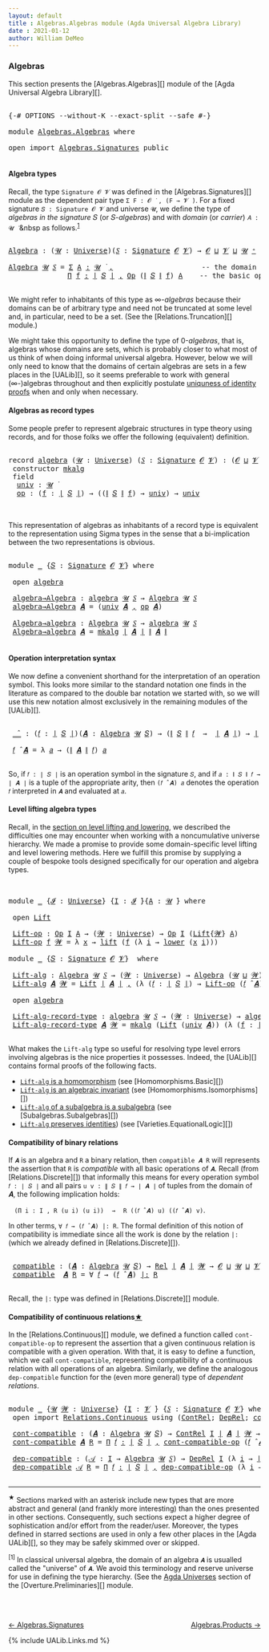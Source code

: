 ```yaml
---
layout: default
title : Algebras.Algebras module (Agda Universal Algebra Library)
date : 2021-01-12
author: William DeMeo
---
```


### <a id="algebras">Algebras</a>

This section presents the [Algebras.Algebras][] module of the [Agda Universal Algebra Library][].

<pre class="Agda">

<a id="280" class="Symbol">{-#</a> <a id="284" class="Keyword">OPTIONS</a> <a id="292" class="Pragma">--without-K</a> <a id="304" class="Pragma">--exact-split</a> <a id="318" class="Pragma">--safe</a> <a id="325" class="Symbol">#-}</a>

<a id="330" class="Keyword">module</a> <a id="337" href="Algebras.Algebras.html" class="Module">Algebras.Algebras</a> <a id="355" class="Keyword">where</a>

<a id="362" class="Keyword">open</a> <a id="367" class="Keyword">import</a> <a id="374" href="Algebras.Signatures.html" class="Module">Algebras.Signatures</a> <a id="394" class="Keyword">public</a>

</pre>


#### <a id="algebra-types">Algebra types</a>

Recall, the type `Signature 𝓞 𝓥` was defined in the [Algebras.Signatures][] module as the dependent pair type `Σ F ꞉ 𝓞 ̇ , (F → 𝓥 ̇)`. For a fixed signature `𝑆 : Signature 𝓞 𝓥` and universe `𝓤`, we define the type of *algebras in the signature* 𝑆 (or 𝑆-*algebras*) and with *domain* (or *carrier*) `𝐴 : 𝓤 ̇` &nbsp as follows.<sup>[1](Algebras.Algebras.html#fn1)</sup>

<pre class="Agda">

<a id="Algebra"></a><a id="844" href="Algebras.Algebras.html#844" class="Function">Algebra</a> <a id="852" class="Symbol">:</a> <a id="854" class="Symbol">(</a><a id="855" href="Algebras.Algebras.html#855" class="Bound">𝓤</a> <a id="857" class="Symbol">:</a> <a id="859" href="Universes.html#205" class="Postulate">Universe</a><a id="867" class="Symbol">)(</a><a id="869" href="Algebras.Algebras.html#869" class="Bound">𝑆</a> <a id="871" class="Symbol">:</a> <a id="873" href="Algebras.Signatures.html#626" class="Function">Signature</a> <a id="883" href="Overture.Preliminaries.html#8157" class="Generalizable">𝓞</a> <a id="885" href="Universes.html#262" class="Generalizable">𝓥</a><a id="886" class="Symbol">)</a> <a id="888" class="Symbol">→</a> <a id="890" href="Overture.Preliminaries.html#8157" class="Generalizable">𝓞</a> <a id="892" href="Agda.Primitive.html#636" class="Primitive Operator">⊔</a> <a id="894" href="Universes.html#262" class="Generalizable">𝓥</a> <a id="896" href="Agda.Primitive.html#636" class="Primitive Operator">⊔</a> <a id="898" href="Algebras.Algebras.html#855" class="Bound">𝓤</a> <a id="900" href="Universes.html#181" class="Primitive Operator">⁺</a> <a id="902" href="Universes.html#403" class="Function Operator">̇</a>

<a id="905" href="Algebras.Algebras.html#844" class="Function">Algebra</a> <a id="913" href="Algebras.Algebras.html#913" class="Bound">𝓤</a> <a id="915" href="Algebras.Algebras.html#915" class="Bound">𝑆</a> <a id="917" class="Symbol">=</a> <a id="919" href="MGS-MLTT.html#3074" class="Function">Σ</a> <a id="921" href="Algebras.Algebras.html#921" class="Bound">A</a> <a id="923" href="MGS-MLTT.html#3074" class="Function">꞉</a> <a id="925" href="Algebras.Algebras.html#913" class="Bound">𝓤</a> <a id="927" href="Universes.html#403" class="Function Operator">̇</a> <a id="929" href="MGS-MLTT.html#3074" class="Function">,</a>                     <a id="951" class="Comment">-- the domain</a>
              <a id="979" href="MGS-MLTT.html#3635" class="Function">Π</a> <a id="981" href="Algebras.Algebras.html#981" class="Bound">f</a> <a id="983" href="MGS-MLTT.html#3635" class="Function">꞉</a> <a id="985" href="Overture.Preliminaries.html#13832" class="Function Operator">∣</a> <a id="987" href="Algebras.Algebras.html#915" class="Bound">𝑆</a> <a id="989" href="Overture.Preliminaries.html#13832" class="Function Operator">∣</a> <a id="991" href="MGS-MLTT.html#3635" class="Function">,</a> <a id="993" href="Relations.Discrete.html#7763" class="Function">Op</a> <a id="996" class="Symbol">(</a><a id="997" href="Overture.Preliminaries.html#13884" class="Function Operator">∥</a> <a id="999" href="Algebras.Algebras.html#915" class="Bound">𝑆</a> <a id="1001" href="Overture.Preliminaries.html#13884" class="Function Operator">∥</a> <a id="1003" href="Algebras.Algebras.html#981" class="Bound">f</a><a id="1004" class="Symbol">)</a> <a id="1006" href="Algebras.Algebras.html#921" class="Bound">A</a>    <a id="1011" class="Comment">-- the basic operations</a>

</pre>

We might refer to inhabitants of this type as ∞-*algebras* because their domains can be of arbitrary type and need not be truncated at some level and, in particular, need to be a set. (See the [Relations.Truncation][] module.)

We might take this opportunity to define the type of 0-*algebras*, that is, algebras whose domains are sets, which is probably closer to what most of us think of when doing informal universal algebra.  However, below we will only need to know that the domains of certain algebras are sets in a few places in the [UALib][], so it seems preferable to work with general (∞-)algebras throughout and then explicitly postulate [uniquness of identity proofs](Relations.Truncation.html#uniqueness-of-identity-proofs) when and only when necessary.



#### <a id="algebras-as-record-types">Algebras as record types</a>

Some people prefer to represent algebraic structures in type theory using records, and for those folks we offer the following (equivalent) definition.

<pre class="Agda">

<a id="2052" class="Keyword">record</a> <a id="algebra"></a><a id="2059" href="Algebras.Algebras.html#2059" class="Record">algebra</a> <a id="2067" class="Symbol">(</a><a id="2068" href="Algebras.Algebras.html#2068" class="Bound">𝓤</a> <a id="2070" class="Symbol">:</a> <a id="2072" href="Universes.html#205" class="Postulate">Universe</a><a id="2080" class="Symbol">)</a> <a id="2082" class="Symbol">(</a><a id="2083" href="Algebras.Algebras.html#2083" class="Bound">𝑆</a> <a id="2085" class="Symbol">:</a> <a id="2087" href="Algebras.Signatures.html#626" class="Function">Signature</a> <a id="2097" href="Overture.Preliminaries.html#8157" class="Generalizable">𝓞</a> <a id="2099" href="Universes.html#262" class="Generalizable">𝓥</a><a id="2100" class="Symbol">)</a> <a id="2102" class="Symbol">:</a> <a id="2104" class="Symbol">(</a><a id="2105" href="Algebras.Algebras.html#2097" class="Bound">𝓞</a> <a id="2107" href="Agda.Primitive.html#636" class="Primitive Operator">⊔</a> <a id="2109" href="Algebras.Algebras.html#2099" class="Bound">𝓥</a> <a id="2111" href="Agda.Primitive.html#636" class="Primitive Operator">⊔</a> <a id="2113" href="Algebras.Algebras.html#2068" class="Bound">𝓤</a><a id="2114" class="Symbol">)</a> <a id="2116" href="Universes.html#181" class="Primitive Operator">⁺</a> <a id="2118" href="Universes.html#403" class="Function Operator">̇</a> <a id="2120" class="Keyword">where</a>
 <a id="2127" class="Keyword">constructor</a> <a id="mkalg"></a><a id="2139" href="Algebras.Algebras.html#2139" class="InductiveConstructor">mkalg</a>
 <a id="2146" class="Keyword">field</a>
  <a id="algebra.univ"></a><a id="2154" href="Algebras.Algebras.html#2154" class="Field">univ</a> <a id="2159" class="Symbol">:</a> <a id="2161" href="Algebras.Algebras.html#2068" class="Bound">𝓤</a> <a id="2163" href="Universes.html#403" class="Function Operator">̇</a>
  <a id="algebra.op"></a><a id="2167" href="Algebras.Algebras.html#2167" class="Field">op</a> <a id="2170" class="Symbol">:</a> <a id="2172" class="Symbol">(</a><a id="2173" href="Algebras.Algebras.html#2173" class="Bound">f</a> <a id="2175" class="Symbol">:</a> <a id="2177" href="Overture.Preliminaries.html#13832" class="Function Operator">∣</a> <a id="2179" href="Algebras.Algebras.html#2083" class="Bound">𝑆</a> <a id="2181" href="Overture.Preliminaries.html#13832" class="Function Operator">∣</a><a id="2182" class="Symbol">)</a> <a id="2184" class="Symbol">→</a> <a id="2186" class="Symbol">((</a><a id="2188" href="Overture.Preliminaries.html#13884" class="Function Operator">∥</a> <a id="2190" href="Algebras.Algebras.html#2083" class="Bound">𝑆</a> <a id="2192" href="Overture.Preliminaries.html#13884" class="Function Operator">∥</a> <a id="2194" href="Algebras.Algebras.html#2173" class="Bound">f</a><a id="2195" class="Symbol">)</a> <a id="2197" class="Symbol">→</a> <a id="2199" href="Algebras.Algebras.html#2154" class="Field">univ</a><a id="2203" class="Symbol">)</a> <a id="2205" class="Symbol">→</a> <a id="2207" href="Algebras.Algebras.html#2154" class="Field">univ</a>


</pre>

This representation of algebras as inhabitants of a record type is equivalent to the representation using Sigma types in the sense that a bi-implication between the two representations is obvious.

<pre class="Agda">

<a id="2438" class="Keyword">module</a> <a id="2445" href="Algebras.Algebras.html#2445" class="Module">_</a> <a id="2447" class="Symbol">{</a><a id="2448" href="Algebras.Algebras.html#2448" class="Bound">𝑆</a> <a id="2450" class="Symbol">:</a> <a id="2452" href="Algebras.Signatures.html#626" class="Function">Signature</a> <a id="2462" href="Overture.Preliminaries.html#8157" class="Generalizable">𝓞</a> <a id="2464" href="Universes.html#262" class="Generalizable">𝓥</a><a id="2465" class="Symbol">}</a> <a id="2467" class="Keyword">where</a>

 <a id="2475" class="Keyword">open</a> <a id="2480" href="Algebras.Algebras.html#2059" class="Module">algebra</a>

 <a id="2490" href="Algebras.Algebras.html#2490" class="Function">algebra→Algebra</a> <a id="2506" class="Symbol">:</a> <a id="2508" href="Algebras.Algebras.html#2059" class="Record">algebra</a> <a id="2516" href="Universes.html#260" class="Generalizable">𝓤</a> <a id="2518" href="Algebras.Algebras.html#2448" class="Bound">𝑆</a> <a id="2520" class="Symbol">→</a> <a id="2522" href="Algebras.Algebras.html#844" class="Function">Algebra</a> <a id="2530" href="Universes.html#260" class="Generalizable">𝓤</a> <a id="2532" href="Algebras.Algebras.html#2448" class="Bound">𝑆</a>
 <a id="2535" href="Algebras.Algebras.html#2490" class="Function">algebra→Algebra</a> <a id="2551" href="Algebras.Algebras.html#2551" class="Bound">𝑨</a> <a id="2553" class="Symbol">=</a> <a id="2555" class="Symbol">(</a><a id="2556" href="Algebras.Algebras.html#2154" class="Field">univ</a> <a id="2561" href="Algebras.Algebras.html#2551" class="Bound">𝑨</a> <a id="2563" href="MGS-MLTT.html#2929" class="InductiveConstructor Operator">,</a> <a id="2565" href="Algebras.Algebras.html#2167" class="Field">op</a> <a id="2568" href="Algebras.Algebras.html#2551" class="Bound">𝑨</a><a id="2569" class="Symbol">)</a>

 <a id="2573" href="Algebras.Algebras.html#2573" class="Function">Algebra→algebra</a> <a id="2589" class="Symbol">:</a> <a id="2591" href="Algebras.Algebras.html#844" class="Function">Algebra</a> <a id="2599" href="Universes.html#260" class="Generalizable">𝓤</a> <a id="2601" href="Algebras.Algebras.html#2448" class="Bound">𝑆</a> <a id="2603" class="Symbol">→</a> <a id="2605" href="Algebras.Algebras.html#2059" class="Record">algebra</a> <a id="2613" href="Universes.html#260" class="Generalizable">𝓤</a> <a id="2615" href="Algebras.Algebras.html#2448" class="Bound">𝑆</a>
 <a id="2618" href="Algebras.Algebras.html#2573" class="Function">Algebra→algebra</a> <a id="2634" href="Algebras.Algebras.html#2634" class="Bound">𝑨</a> <a id="2636" class="Symbol">=</a> <a id="2638" href="Algebras.Algebras.html#2139" class="InductiveConstructor">mkalg</a> <a id="2644" href="Overture.Preliminaries.html#13832" class="Function Operator">∣</a> <a id="2646" href="Algebras.Algebras.html#2634" class="Bound">𝑨</a> <a id="2648" href="Overture.Preliminaries.html#13832" class="Function Operator">∣</a> <a id="2650" href="Overture.Preliminaries.html#13884" class="Function Operator">∥</a> <a id="2652" href="Algebras.Algebras.html#2634" class="Bound">𝑨</a> <a id="2654" href="Overture.Preliminaries.html#13884" class="Function Operator">∥</a>

</pre>


#### <a id="operation-interpretation-syntax">Operation interpretation syntax</a>

We now define a convenient shorthand for the interpretation of an operation symbol. This looks more similar to the standard notation one finds in the literature as compared to the double bar notation we started with, so we will use this new notation almost exclusively in the remaining modules of the [UALib][].

<pre class="Agda">

 <a id="3080" href="Algebras.Algebras.html#3080" class="Function Operator">_̂_</a> <a id="3084" class="Symbol">:</a> <a id="3086" class="Symbol">(</a><a id="3087" href="Algebras.Algebras.html#3087" class="Bound">𝑓</a> <a id="3089" class="Symbol">:</a> <a id="3091" href="Overture.Preliminaries.html#13832" class="Function Operator">∣</a> <a id="3093" href="Algebras.Algebras.html#2448" class="Bound">𝑆</a> <a id="3095" href="Overture.Preliminaries.html#13832" class="Function Operator">∣</a><a id="3096" class="Symbol">)(</a><a id="3098" href="Algebras.Algebras.html#3098" class="Bound">𝑨</a> <a id="3100" class="Symbol">:</a> <a id="3102" href="Algebras.Algebras.html#844" class="Function">Algebra</a> <a id="3110" href="Universes.html#260" class="Generalizable">𝓤</a> <a id="3112" href="Algebras.Algebras.html#2448" class="Bound">𝑆</a><a id="3113" class="Symbol">)</a> <a id="3115" class="Symbol">→</a> <a id="3117" class="Symbol">(</a><a id="3118" href="Overture.Preliminaries.html#13884" class="Function Operator">∥</a> <a id="3120" href="Algebras.Algebras.html#2448" class="Bound">𝑆</a> <a id="3122" href="Overture.Preliminaries.html#13884" class="Function Operator">∥</a> <a id="3124" href="Algebras.Algebras.html#3087" class="Bound">𝑓</a>  <a id="3127" class="Symbol">→</a>  <a id="3130" href="Overture.Preliminaries.html#13832" class="Function Operator">∣</a> <a id="3132" href="Algebras.Algebras.html#3098" class="Bound">𝑨</a> <a id="3134" href="Overture.Preliminaries.html#13832" class="Function Operator">∣</a><a id="3135" class="Symbol">)</a> <a id="3137" class="Symbol">→</a> <a id="3139" href="Overture.Preliminaries.html#13832" class="Function Operator">∣</a> <a id="3141" href="Algebras.Algebras.html#3098" class="Bound">𝑨</a> <a id="3143" href="Overture.Preliminaries.html#13832" class="Function Operator">∣</a>

 <a id="3147" href="Algebras.Algebras.html#3147" class="Bound">𝑓</a> <a id="3149" href="Algebras.Algebras.html#3080" class="Function Operator">̂</a> <a id="3151" href="Algebras.Algebras.html#3151" class="Bound">𝑨</a> <a id="3153" class="Symbol">=</a> <a id="3155" class="Symbol">λ</a> <a id="3157" href="Algebras.Algebras.html#3157" class="Bound">𝑎</a> <a id="3159" class="Symbol">→</a> <a id="3161" class="Symbol">(</a><a id="3162" href="Overture.Preliminaries.html#13884" class="Function Operator">∥</a> <a id="3164" href="Algebras.Algebras.html#3151" class="Bound">𝑨</a> <a id="3166" href="Overture.Preliminaries.html#13884" class="Function Operator">∥</a> <a id="3168" href="Algebras.Algebras.html#3147" class="Bound">𝑓</a><a id="3169" class="Symbol">)</a> <a id="3171" href="Algebras.Algebras.html#3157" class="Bound">𝑎</a>

</pre>

So, if `𝑓 : ∣ 𝑆 ∣` is an operation symbol in the signature `𝑆`, and if `𝑎 : ∥ 𝑆 ∥ 𝑓 → ∣ 𝑨 ∣` is a tuple of the appropriate arity, then `(𝑓 ̂ 𝑨) 𝑎` denotes the operation `𝑓` interpreted in `𝑨` and evaluated at `𝑎`.




#### <a id="lifts-of-algebras">Level lifting algebra types</a>

Recall, in the [section on level lifting and lowering](Overture.Lifts.html#level-lifting-and-lowering), we described the difficulties one may encounter when working with a noncumulative universe hierarchy. We made a promise to provide some domain-specific level lifting and level lowering methods. Here we fulfill this promise by supplying a couple of bespoke tools designed specifically for our operation and algebra types.

<pre class="Agda">


<a id="3909" class="Keyword">module</a> <a id="3916" href="Algebras.Algebras.html#3916" class="Module">_</a> <a id="3918" class="Symbol">{</a><a id="3919" href="Algebras.Algebras.html#3919" class="Bound">𝓘</a> <a id="3921" class="Symbol">:</a> <a id="3923" href="Universes.html#205" class="Postulate">Universe</a><a id="3931" class="Symbol">}</a> <a id="3933" class="Symbol">{</a><a id="3934" href="Algebras.Algebras.html#3934" class="Bound">I</a> <a id="3936" class="Symbol">:</a> <a id="3938" href="Algebras.Algebras.html#3919" class="Bound">𝓘</a> <a id="3940" href="Universes.html#403" class="Function Operator">̇</a><a id="3941" class="Symbol">}{</a><a id="3943" href="Algebras.Algebras.html#3943" class="Bound">A</a> <a id="3945" class="Symbol">:</a> <a id="3947" href="Universes.html#260" class="Generalizable">𝓤</a> <a id="3949" href="Universes.html#403" class="Function Operator">̇</a><a id="3950" class="Symbol">}</a> <a id="3952" class="Keyword">where</a>

 <a id="3960" class="Keyword">open</a> <a id="3965" href="Overture.Lifts.html#2467" class="Module">Lift</a>

 <a id="3972" href="Algebras.Algebras.html#3972" class="Function">Lift-op</a> <a id="3980" class="Symbol">:</a> <a id="3982" href="Relations.Discrete.html#7763" class="Function">Op</a> <a id="3985" href="Algebras.Algebras.html#3934" class="Bound">I</a> <a id="3987" href="Algebras.Algebras.html#3943" class="Bound">A</a> <a id="3989" class="Symbol">→</a> <a id="3991" class="Symbol">(</a><a id="3992" href="Algebras.Algebras.html#3992" class="Bound">𝓦</a> <a id="3994" class="Symbol">:</a> <a id="3996" href="Universes.html#205" class="Postulate">Universe</a><a id="4004" class="Symbol">)</a> <a id="4006" class="Symbol">→</a> <a id="4008" href="Relations.Discrete.html#7763" class="Function">Op</a> <a id="4011" href="Algebras.Algebras.html#3934" class="Bound">I</a> <a id="4013" class="Symbol">(</a><a id="4014" href="Overture.Lifts.html#2467" class="Record">Lift</a><a id="4018" class="Symbol">{</a><a id="4019" href="Algebras.Algebras.html#3992" class="Bound">𝓦</a><a id="4020" class="Symbol">}</a> <a id="4022" href="Algebras.Algebras.html#3943" class="Bound">A</a><a id="4023" class="Symbol">)</a>
 <a id="4026" href="Algebras.Algebras.html#3972" class="Function">Lift-op</a> <a id="4034" href="Algebras.Algebras.html#4034" class="Bound">f</a> <a id="4036" href="Algebras.Algebras.html#4036" class="Bound">𝓦</a> <a id="4038" class="Symbol">=</a> <a id="4040" class="Symbol">λ</a> <a id="4042" href="Algebras.Algebras.html#4042" class="Bound">x</a> <a id="4044" class="Symbol">→</a> <a id="4046" href="Overture.Lifts.html#2529" class="InductiveConstructor">lift</a> <a id="4051" class="Symbol">(</a><a id="4052" href="Algebras.Algebras.html#4034" class="Bound">f</a> <a id="4054" class="Symbol">(λ</a> <a id="4057" href="Algebras.Algebras.html#4057" class="Bound">i</a> <a id="4059" class="Symbol">→</a> <a id="4061" href="Overture.Lifts.html#2541" class="Field">lower</a> <a id="4067" class="Symbol">(</a><a id="4068" href="Algebras.Algebras.html#4042" class="Bound">x</a> <a id="4070" href="Algebras.Algebras.html#4057" class="Bound">i</a><a id="4071" class="Symbol">)))</a>

<a id="4076" class="Keyword">module</a> <a id="4083" href="Algebras.Algebras.html#4083" class="Module">_</a> <a id="4085" class="Symbol">{</a><a id="4086" href="Algebras.Algebras.html#4086" class="Bound">𝑆</a> <a id="4088" class="Symbol">:</a> <a id="4090" href="Algebras.Signatures.html#626" class="Function">Signature</a> <a id="4100" href="Overture.Preliminaries.html#8157" class="Generalizable">𝓞</a> <a id="4102" href="Universes.html#262" class="Generalizable">𝓥</a><a id="4103" class="Symbol">}</a>  <a id="4106" class="Keyword">where</a>

 <a id="4114" href="Algebras.Algebras.html#4114" class="Function">Lift-alg</a> <a id="4123" class="Symbol">:</a> <a id="4125" href="Algebras.Algebras.html#844" class="Function">Algebra</a> <a id="4133" href="Universes.html#260" class="Generalizable">𝓤</a> <a id="4135" href="Algebras.Algebras.html#4086" class="Bound">𝑆</a> <a id="4137" class="Symbol">→</a> <a id="4139" class="Symbol">(</a><a id="4140" href="Algebras.Algebras.html#4140" class="Bound">𝓦</a> <a id="4142" class="Symbol">:</a> <a id="4144" href="Universes.html#205" class="Postulate">Universe</a><a id="4152" class="Symbol">)</a> <a id="4154" class="Symbol">→</a> <a id="4156" href="Algebras.Algebras.html#844" class="Function">Algebra</a> <a id="4164" class="Symbol">(</a><a id="4165" href="Universes.html#260" class="Generalizable">𝓤</a> <a id="4167" href="Agda.Primitive.html#636" class="Primitive Operator">⊔</a> <a id="4169" href="Algebras.Algebras.html#4140" class="Bound">𝓦</a><a id="4170" class="Symbol">)</a> <a id="4172" href="Algebras.Algebras.html#4086" class="Bound">𝑆</a>
 <a id="4175" href="Algebras.Algebras.html#4114" class="Function">Lift-alg</a> <a id="4184" href="Algebras.Algebras.html#4184" class="Bound">𝑨</a> <a id="4186" href="Algebras.Algebras.html#4186" class="Bound">𝓦</a> <a id="4188" class="Symbol">=</a> <a id="4190" href="Overture.Lifts.html#2467" class="Record">Lift</a> <a id="4195" href="Overture.Preliminaries.html#13832" class="Function Operator">∣</a> <a id="4197" href="Algebras.Algebras.html#4184" class="Bound">𝑨</a> <a id="4199" href="Overture.Preliminaries.html#13832" class="Function Operator">∣</a> <a id="4201" href="MGS-MLTT.html#2929" class="InductiveConstructor Operator">,</a> <a id="4203" class="Symbol">(λ</a> <a id="4206" class="Symbol">(</a><a id="4207" href="Algebras.Algebras.html#4207" class="Bound">𝑓</a> <a id="4209" class="Symbol">:</a> <a id="4211" href="Overture.Preliminaries.html#13832" class="Function Operator">∣</a> <a id="4213" href="Algebras.Algebras.html#4086" class="Bound">𝑆</a> <a id="4215" href="Overture.Preliminaries.html#13832" class="Function Operator">∣</a><a id="4216" class="Symbol">)</a> <a id="4218" class="Symbol">→</a> <a id="4220" href="Algebras.Algebras.html#3972" class="Function">Lift-op</a> <a id="4228" class="Symbol">(</a><a id="4229" href="Algebras.Algebras.html#4207" class="Bound">𝑓</a> <a id="4231" href="Algebras.Algebras.html#3080" class="Function Operator">̂</a> <a id="4233" href="Algebras.Algebras.html#4184" class="Bound">𝑨</a><a id="4234" class="Symbol">)</a> <a id="4236" href="Algebras.Algebras.html#4186" class="Bound">𝓦</a><a id="4237" class="Symbol">)</a>

 <a id="4241" class="Keyword">open</a> <a id="4246" href="Algebras.Algebras.html#2059" class="Module">algebra</a>

 <a id="4256" href="Algebras.Algebras.html#4256" class="Function">Lift-alg-record-type</a> <a id="4277" class="Symbol">:</a> <a id="4279" href="Algebras.Algebras.html#2059" class="Record">algebra</a> <a id="4287" href="Universes.html#260" class="Generalizable">𝓤</a> <a id="4289" href="Algebras.Algebras.html#4086" class="Bound">𝑆</a> <a id="4291" class="Symbol">→</a> <a id="4293" class="Symbol">(</a><a id="4294" href="Algebras.Algebras.html#4294" class="Bound">𝓦</a> <a id="4296" class="Symbol">:</a> <a id="4298" href="Universes.html#205" class="Postulate">Universe</a><a id="4306" class="Symbol">)</a> <a id="4308" class="Symbol">→</a> <a id="4310" href="Algebras.Algebras.html#2059" class="Record">algebra</a> <a id="4318" class="Symbol">(</a><a id="4319" href="Universes.html#260" class="Generalizable">𝓤</a> <a id="4321" href="Agda.Primitive.html#636" class="Primitive Operator">⊔</a> <a id="4323" href="Algebras.Algebras.html#4294" class="Bound">𝓦</a><a id="4324" class="Symbol">)</a> <a id="4326" href="Algebras.Algebras.html#4086" class="Bound">𝑆</a>
 <a id="4329" href="Algebras.Algebras.html#4256" class="Function">Lift-alg-record-type</a> <a id="4350" href="Algebras.Algebras.html#4350" class="Bound">𝑨</a> <a id="4352" href="Algebras.Algebras.html#4352" class="Bound">𝓦</a> <a id="4354" class="Symbol">=</a> <a id="4356" href="Algebras.Algebras.html#2139" class="InductiveConstructor">mkalg</a> <a id="4362" class="Symbol">(</a><a id="4363" href="Overture.Lifts.html#2467" class="Record">Lift</a> <a id="4368" class="Symbol">(</a><a id="4369" href="Algebras.Algebras.html#2154" class="Field">univ</a> <a id="4374" href="Algebras.Algebras.html#4350" class="Bound">𝑨</a><a id="4375" class="Symbol">))</a> <a id="4378" class="Symbol">(λ</a> <a id="4381" class="Symbol">(</a><a id="4382" href="Algebras.Algebras.html#4382" class="Bound">f</a> <a id="4384" class="Symbol">:</a> <a id="4386" href="Overture.Preliminaries.html#13832" class="Function Operator">∣</a> <a id="4388" href="Algebras.Algebras.html#4086" class="Bound">𝑆</a> <a id="4390" href="Overture.Preliminaries.html#13832" class="Function Operator">∣</a><a id="4391" class="Symbol">)</a> <a id="4393" class="Symbol">→</a> <a id="4395" href="Algebras.Algebras.html#3972" class="Function">Lift-op</a> <a id="4403" class="Symbol">((</a><a id="4405" href="Algebras.Algebras.html#2167" class="Field">op</a> <a id="4408" href="Algebras.Algebras.html#4350" class="Bound">𝑨</a><a id="4409" class="Symbol">)</a> <a id="4411" href="Algebras.Algebras.html#4382" class="Bound">f</a><a id="4412" class="Symbol">)</a> <a id="4414" href="Algebras.Algebras.html#4352" class="Bound">𝓦</a><a id="4415" class="Symbol">)</a>

</pre>

What makes the `Lift-alg` type so useful for resolving type level errors involving algebras is the nice properties it possesses.  Indeed, the [UALib][] contains formal proofs of the following facts.

+ [`Lift-alg` is a homomorphism](Homomorphisms.Basic.html#exmples-of-homomorphisms) (see [Homomorphisms.Basic][])
+ [`Lift-alg` is an algebraic invariant](Homomorphisms.Isomorphisms.html#lift-is-an-algebraic-invariant") (see [Homomorphisms.Isomorphisms][])
+ [`Lift-alg` of a subalgebra is a subalgebra](Subalgebras.Subalgebras.html#lifts-of-subalgebras) (see [Subalgebras.Subalgebras][])
+ [`Lift-alg` preserves identities](Varieties.EquationalLogic.html#lift-invariance)) (see [Varieties.EquationalLogic][])


#### <a id="compatibility-of-binary-relations">Compatibility of binary relations</a>

If `𝑨` is an algebra and `R` a binary relation, then `compatible 𝑨 R` will represents the assertion that `R` is *compatible* with all basic operations of `𝑨`. Recall (from [Relations.Discrete][]) that informally this means for every operation symbol `𝑓 : ∣ 𝑆 ∣` and all pairs `u v : ∥ 𝑆 ∥ 𝑓 → ∣ 𝑨 ∣` of tuples from the domain of 𝑨, the following implication holds:

&nbsp;&nbsp; `(Π i ꞉ I , R (u i) (u i))` &nbsp;&nbsp;  `→`  &nbsp;&nbsp; `R ((𝑓 ̂ 𝑨) u) ((𝑓 ̂ 𝑨) v)`.

In other terms, `∀ 𝑓 → (𝑓 ̂ 𝑨) |: R`. The formal definition of this notion of compatibility is immediate since all the work is done by the relation `|:` (which we already defined in [Relations.Discrete][]).

<pre class="Agda">

 <a id="5920" href="Algebras.Algebras.html#5920" class="Function">compatible</a> <a id="5931" class="Symbol">:</a> <a id="5933" class="Symbol">(</a><a id="5934" href="Algebras.Algebras.html#5934" class="Bound">𝑨</a> <a id="5936" class="Symbol">:</a> <a id="5938" href="Algebras.Algebras.html#844" class="Function">Algebra</a> <a id="5946" href="Universes.html#260" class="Generalizable">𝓤</a> <a id="5948" href="Algebras.Algebras.html#4086" class="Bound">𝑆</a><a id="5949" class="Symbol">)</a> <a id="5951" class="Symbol">→</a> <a id="5953" href="Relations.Discrete.html#4775" class="Function">Rel</a> <a id="5957" href="Overture.Preliminaries.html#13832" class="Function Operator">∣</a> <a id="5959" href="Algebras.Algebras.html#5934" class="Bound">𝑨</a> <a id="5961" href="Overture.Preliminaries.html#13832" class="Function Operator">∣</a> <a id="5963" href="Universes.html#264" class="Generalizable">𝓦</a> <a id="5965" class="Symbol">→</a> <a id="5967" href="Algebras.Algebras.html#4100" class="Bound">𝓞</a> <a id="5969" href="Agda.Primitive.html#636" class="Primitive Operator">⊔</a> <a id="5971" href="Universes.html#260" class="Generalizable">𝓤</a> <a id="5973" href="Agda.Primitive.html#636" class="Primitive Operator">⊔</a> <a id="5975" href="Algebras.Algebras.html#4102" class="Bound">𝓥</a> <a id="5977" href="Agda.Primitive.html#636" class="Primitive Operator">⊔</a> <a id="5979" href="Universes.html#264" class="Generalizable">𝓦</a> <a id="5981" href="Universes.html#403" class="Function Operator">̇</a>
 <a id="5984" href="Algebras.Algebras.html#5920" class="Function">compatible</a>  <a id="5996" href="Algebras.Algebras.html#5996" class="Bound">𝑨</a> <a id="5998" href="Algebras.Algebras.html#5998" class="Bound">R</a> <a id="6000" class="Symbol">=</a> <a id="6002" class="Symbol">∀</a> <a id="6004" href="Algebras.Algebras.html#6004" class="Bound">𝑓</a> <a id="6006" class="Symbol">→</a> <a id="6008" class="Symbol">(</a><a id="6009" href="Algebras.Algebras.html#6004" class="Bound">𝑓</a> <a id="6011" href="Algebras.Algebras.html#3080" class="Function Operator">̂</a> <a id="6013" href="Algebras.Algebras.html#5996" class="Bound">𝑨</a><a id="6014" class="Symbol">)</a> <a id="6016" href="Relations.Discrete.html#8748" class="Function Operator">|:</a> <a id="6019" href="Algebras.Algebras.html#5998" class="Bound">R</a>

</pre>

Recall, the `|:` type was defined in [Relations.Discrete][] module.




#### <a id="compatibility-of-continuous-relations">Compatibility of continuous relations<sup>[★](Algebras.Algebras.html#fn0)</sup></a>

In the [Relations.Continuous][] module, we defined a function called `cont-compatible-op` to represent the assertion that a given continuous relation is compatible with a given operation. With that, it is easy to define a function, which we call `cont-compatible`, representing compatibility of a continuous relation with all operations of an algebra.  Similarly, we define the analogous `dep-compatible` function for the (even more general) type of *dependent relations*.

<pre class="Agda">

<a id="6730" class="Keyword">module</a> <a id="6737" href="Algebras.Algebras.html#6737" class="Module">_</a> <a id="6739" class="Symbol">{</a><a id="6740" href="Algebras.Algebras.html#6740" class="Bound">𝓤</a> <a id="6742" href="Algebras.Algebras.html#6742" class="Bound">𝓦</a> <a id="6744" class="Symbol">:</a> <a id="6746" href="Universes.html#205" class="Postulate">Universe</a><a id="6754" class="Symbol">}</a> <a id="6756" class="Symbol">{</a><a id="6757" href="Algebras.Algebras.html#6757" class="Bound">I</a> <a id="6759" class="Symbol">:</a> <a id="6761" href="Universes.html#262" class="Generalizable">𝓥</a> <a id="6763" href="Universes.html#403" class="Function Operator">̇</a><a id="6764" class="Symbol">}</a> <a id="6766" class="Symbol">{</a><a id="6767" href="Algebras.Algebras.html#6767" class="Bound">𝑆</a> <a id="6769" class="Symbol">:</a> <a id="6771" href="Algebras.Signatures.html#626" class="Function">Signature</a> <a id="6781" href="Overture.Preliminaries.html#8157" class="Generalizable">𝓞</a> <a id="6783" href="Universes.html#262" class="Generalizable">𝓥</a><a id="6784" class="Symbol">}</a> <a id="6786" class="Keyword">where</a>
 <a id="6793" class="Keyword">open</a> <a id="6798" class="Keyword">import</a> <a id="6805" href="Relations.Continuous.html" class="Module">Relations.Continuous</a> <a id="6826" class="Keyword">using</a> <a id="6832" class="Symbol">(</a><a id="6833" href="Relations.Continuous.html#2936" class="Function">ContRel</a><a id="6840" class="Symbol">;</a> <a id="6842" href="Relations.Continuous.html#5749" class="Function">DepRel</a><a id="6848" class="Symbol">;</a> <a id="6850" href="Relations.Continuous.html#3652" class="Function">cont-compatible-op</a><a id="6868" class="Symbol">;</a> <a id="6870" href="Relations.Continuous.html#6368" class="Function">dep-compatible-op</a><a id="6887" class="Symbol">)</a>

 <a id="6891" href="Algebras.Algebras.html#6891" class="Function">cont-compatible</a> <a id="6907" class="Symbol">:</a> <a id="6909" class="Symbol">(</a><a id="6910" href="Algebras.Algebras.html#6910" class="Bound">𝑨</a> <a id="6912" class="Symbol">:</a> <a id="6914" href="Algebras.Algebras.html#844" class="Function">Algebra</a> <a id="6922" href="Algebras.Algebras.html#6740" class="Bound">𝓤</a> <a id="6924" href="Algebras.Algebras.html#6767" class="Bound">𝑆</a><a id="6925" class="Symbol">)</a> <a id="6927" class="Symbol">→</a> <a id="6929" href="Relations.Continuous.html#2936" class="Function">ContRel</a> <a id="6937" href="Algebras.Algebras.html#6757" class="Bound">I</a> <a id="6939" href="Overture.Preliminaries.html#13832" class="Function Operator">∣</a> <a id="6941" href="Algebras.Algebras.html#6910" class="Bound">𝑨</a> <a id="6943" href="Overture.Preliminaries.html#13832" class="Function Operator">∣</a> <a id="6945" href="Algebras.Algebras.html#6742" class="Bound">𝓦</a> <a id="6947" class="Symbol">→</a> <a id="6949" href="Algebras.Algebras.html#6781" class="Bound">𝓞</a> <a id="6951" href="Agda.Primitive.html#636" class="Primitive Operator">⊔</a> <a id="6953" href="Algebras.Algebras.html#6740" class="Bound">𝓤</a> <a id="6955" href="Agda.Primitive.html#636" class="Primitive Operator">⊔</a> <a id="6957" href="Algebras.Algebras.html#6761" class="Bound">𝓥</a> <a id="6959" href="Agda.Primitive.html#636" class="Primitive Operator">⊔</a> <a id="6961" href="Algebras.Algebras.html#6742" class="Bound">𝓦</a> <a id="6963" href="Universes.html#403" class="Function Operator">̇</a>
 <a id="6966" href="Algebras.Algebras.html#6891" class="Function">cont-compatible</a> <a id="6982" href="Algebras.Algebras.html#6982" class="Bound">𝑨</a> <a id="6984" href="Algebras.Algebras.html#6984" class="Bound">R</a> <a id="6986" class="Symbol">=</a> <a id="6988" href="MGS-MLTT.html#3635" class="Function">Π</a> <a id="6990" href="Algebras.Algebras.html#6990" class="Bound">𝑓</a> <a id="6992" href="MGS-MLTT.html#3635" class="Function">꞉</a> <a id="6994" href="Overture.Preliminaries.html#13832" class="Function Operator">∣</a> <a id="6996" href="Algebras.Algebras.html#6767" class="Bound">𝑆</a> <a id="6998" href="Overture.Preliminaries.html#13832" class="Function Operator">∣</a> <a id="7000" href="MGS-MLTT.html#3635" class="Function">,</a> <a id="7002" href="Relations.Continuous.html#3652" class="Function">cont-compatible-op</a> <a id="7021" class="Symbol">(</a><a id="7022" href="Algebras.Algebras.html#6990" class="Bound">𝑓</a> <a id="7024" href="Algebras.Algebras.html#3080" class="Function Operator">̂</a> <a id="7026" href="Algebras.Algebras.html#6982" class="Bound">𝑨</a><a id="7027" class="Symbol">)</a> <a id="7029" href="Algebras.Algebras.html#6984" class="Bound">R</a>

 <a id="7033" href="Algebras.Algebras.html#7033" class="Function">dep-compatible</a> <a id="7048" class="Symbol">:</a> <a id="7050" class="Symbol">(</a><a id="7051" href="Algebras.Algebras.html#7051" class="Bound">𝒜</a> <a id="7053" class="Symbol">:</a> <a id="7055" href="Algebras.Algebras.html#6757" class="Bound">I</a> <a id="7057" class="Symbol">→</a> <a id="7059" href="Algebras.Algebras.html#844" class="Function">Algebra</a> <a id="7067" href="Algebras.Algebras.html#6740" class="Bound">𝓤</a> <a id="7069" href="Algebras.Algebras.html#6767" class="Bound">𝑆</a><a id="7070" class="Symbol">)</a> <a id="7072" class="Symbol">→</a> <a id="7074" href="Relations.Continuous.html#5749" class="Function">DepRel</a> <a id="7081" href="Algebras.Algebras.html#6757" class="Bound">I</a> <a id="7083" class="Symbol">(λ</a> <a id="7086" href="Algebras.Algebras.html#7086" class="Bound">i</a> <a id="7088" class="Symbol">→</a> <a id="7090" href="Overture.Preliminaries.html#13832" class="Function Operator">∣</a> <a id="7092" href="Algebras.Algebras.html#7051" class="Bound">𝒜</a>  <a id="7095" href="Algebras.Algebras.html#7086" class="Bound">i</a> <a id="7097" href="Overture.Preliminaries.html#13832" class="Function Operator">∣</a><a id="7098" class="Symbol">)</a> <a id="7100" href="Algebras.Algebras.html#6742" class="Bound">𝓦</a> <a id="7102" class="Symbol">→</a> <a id="7104" href="Algebras.Algebras.html#6781" class="Bound">𝓞</a> <a id="7106" href="Agda.Primitive.html#636" class="Primitive Operator">⊔</a> <a id="7108" href="Algebras.Algebras.html#6740" class="Bound">𝓤</a> <a id="7110" href="Agda.Primitive.html#636" class="Primitive Operator">⊔</a> <a id="7112" href="Algebras.Algebras.html#6761" class="Bound">𝓥</a> <a id="7114" href="Agda.Primitive.html#636" class="Primitive Operator">⊔</a> <a id="7116" href="Algebras.Algebras.html#6742" class="Bound">𝓦</a> <a id="7118" href="Universes.html#403" class="Function Operator">̇</a>
 <a id="7121" href="Algebras.Algebras.html#7033" class="Function">dep-compatible</a> <a id="7136" href="Algebras.Algebras.html#7136" class="Bound">𝒜</a> <a id="7138" href="Algebras.Algebras.html#7138" class="Bound">R</a> <a id="7140" class="Symbol">=</a> <a id="7142" href="MGS-MLTT.html#3635" class="Function">Π</a> <a id="7144" href="Algebras.Algebras.html#7144" class="Bound">𝑓</a> <a id="7146" href="MGS-MLTT.html#3635" class="Function">꞉</a> <a id="7148" href="Overture.Preliminaries.html#13832" class="Function Operator">∣</a> <a id="7150" href="Algebras.Algebras.html#6767" class="Bound">𝑆</a> <a id="7152" href="Overture.Preliminaries.html#13832" class="Function Operator">∣</a> <a id="7154" href="MGS-MLTT.html#3635" class="Function">,</a> <a id="7156" href="Relations.Continuous.html#6368" class="Function">dep-compatible-op</a> <a id="7174" class="Symbol">(λ</a> <a id="7177" href="Algebras.Algebras.html#7177" class="Bound">i</a> <a id="7179" class="Symbol">→</a> <a id="7181" href="Algebras.Algebras.html#7144" class="Bound">𝑓</a> <a id="7183" href="Algebras.Algebras.html#3080" class="Function Operator">̂</a> <a id="7185" class="Symbol">(</a><a id="7186" href="Algebras.Algebras.html#7136" class="Bound">𝒜</a> <a id="7188" href="Algebras.Algebras.html#7177" class="Bound">i</a><a id="7189" class="Symbol">))</a> <a id="7192" href="Algebras.Algebras.html#7138" class="Bound">R</a>

</pre>



--------------------------------------

<sup>★</sup><span class="footnote" id="fn0"> Sections marked with an asterisk include new types that are more abstract and general (and frankly more interesting) than the ones presented in other sections.  Consequently, such sections expect a higher degree of sophistication and/or effort from the reader/user. Moreover, the types defined in starred sections are used in only a few other places in the [Agda UALib][], so they may be safely skimmed over or skipped.</span>

<sup>[1]</sup><span class="footnote" id="fn1"> In classical universal algebra, the domain of an algebra `𝑨` is usualled called the "universe" of `𝑨`.  We avoid this terminology and reserve universe for use in defining the type hierarchy. (See the [Agda Universes](Overture.Preliminaries.html#agda-universes)</a> section of the [Overture.Preliminaries][] module.</span>

<br>
<br>

[← Algebras.Signatures](Algebras.Signatures.html)
<span style="float:right;">[Algebras.Products →](Algebras.Products.html)</span>


{% include UALib.Links.md %}


<!-- In case it helps the reader understand `con-compatible-op`, we redefine it explicitly without the help of `con-compatible-fun`.

 cont-compatible-op' : ∣ 𝑆 ∣ → ContRel I ∣ 𝑨 ∣ 𝓦 → 𝓤 ⊔ 𝓥 ⊔ 𝓦 ̇
 cont-compatible-op' 𝑓 R = Π 𝒂 ꞉ (I → ∥ 𝑆 ∥ 𝑓 → ∣ 𝑨 ∣) , (eval-cont-rel R 𝒂 → R λ i → (𝑓 ̂ 𝑨)(𝒂 i))

-->

